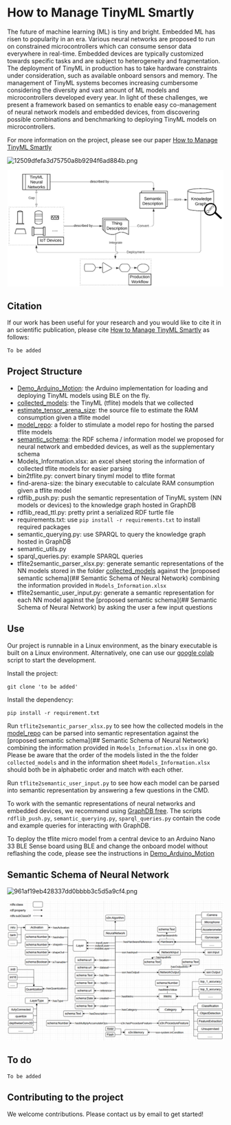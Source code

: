 # How to Manage TinyML Smartly

The future of machine learning (ML) is tiny and bright. Embedded ML has risen to popularity in an era. Various neural networks are proposed to run on constrained microcontrollers which can consume sensor data everywhere in real-time.  Embedded devices are typically customized towards specific tasks and are subject to heterogeneity and fragmentation. The deployment of TinyML in production has to take hardware constraints under consideration, such as available onboard sensors and memory.  The management of TinyML systems becomes increasing cumbersome considering the diversity and vast amount of ML models and microcontrollers developed every year. In light of these challenges, we present a framework based on semantics to enable easy co-management of neural network models and embedded devices, from discovering possible combinations and benchmarking to deploying TinyML models on microcontrollers.

For more information on the project, please see our paper
[How to Manage TinyML Smartly]()

![12509dfefa3d75750a8b9294f6ad884b.png](:/54711c1808d04ce0876165229d732caf)

![Capture1.png](/_resources/Capture1.PNG)

## Citation
If our work has been useful for your research and you would like to cite it in an scientific publication, please cite [How to Manage TinyML Smartly]() as follows:
```
To be added
```

## Project Structure
* [Demo_Arduino_Motion](https://code.siemens.com/haoyu.ren/tinyml-research-symposium-2022-haoyu/-/tree/main/Demo_Arduino_Motion): the Arduino implementation for loading and deploying TinyML models using BLE on the fly.
* [collected_models](https://code.siemens.com/haoyu.ren/tinyml-research-symposium-2022-haoyu/-/tree/main/collected_models): the TinyML  (tflite) models that we collected
* [estimate_tensor_arena_size](https://code.siemens.com/haoyu.ren/tinyml-research-symposium-2022-haoyu/-/tree/main/estimate_tensor_arena_size): the source file to estimate the RAM consumption given a tflite model
* [model_repo](https://code.siemens.com/haoyu.ren/tinyml-research-symposium-2022-haoyu/-/tree/main/model_repo): a folder to stimulate a model repo for hosting the parsed tflite models
* [semantic_schema](https://code.siemens.com/haoyu.ren/tinyml-research-symposium-2022-haoyu/-/tree/main/semantic_schema): the RDF schema / information model we proposed for neural network and embedded devices, as well as the supplementary schema
* Models_Information.xlsx: an excel sheet storing the information of collected tflite models for easier parsing
* bin2tflite.py: convert binary tinyml model to tflite format
* find-arena-size: the binary executable to calculate RAM consumption given a tflite model
* rdflib_push.py: push the semantic representation of TinyML system (NN models or devices) to the knowledge graph hosted in GraphDB
* rdflib_read_ttl.py: pretty print a serialized RDF turtle file
* requirements.txt: use `pip install -r requirements.txt` to install required packages
* semantic_querying.py: use SPARQL to query the knowledge graph hosted in GraphDB
* semantic_utils.py
* sparql_queries.py: example  SPARQL queries
* tflite2semantic_parser_xlsx.py: generate semantic representations of the NN models stored in the folder [collected_models](https://code.siemens.com/haoyu.ren/tinyml-research-symposium-2022-haoyu/-/tree/main/collected_models) against the [proposed semantic schema](## Semantic Schema of Neural Network) combining the information provided in `Models_Information.xlsx`
* tflite2semantic_user_input.py: generate a semantic representation for each NN model against the [proposed semantic schema](## Semantic Schema of Neural Network) by asking the user a few input questions

## Use

Our project is runnable in a Linux environment, as the binary executable is built on a Linux environment. Alternatively, one can use our [google colab](https://colab.research.google.com/drive/1Cnpoqb92yiERrBMLDjCqxB9Yx7-9ufcu?usp=sharing) script to start the development.

Install the project:

```
git clone 'to be added'
```

Install the dependency:
```
pip install -r requirement.txt
```

Run  `tflite2semantic_parser_xlsx.py` to see how the collected models in the [model_repo](https://code.siemens.com/haoyu.ren/tinyml-research-symposium-2022-haoyu/-/tree/main/model_repo) can be parsed into semantic representation against the [proposed semantic schema](## Semantic Schema of Neural Network) combining the information provided in `Models_Information.xlsx` in one go. Please be aware that the order of the models listed in the the folder `collected_models`  and in the information sheet `Models_Information.xlsx` should both be in alphabetic order and match with each other.

Run  `tflite2semantic_user_input.py` to see how each model can be parsed into semantic representation by answering a few questions in the CMD.

To work with the semantic representations of neural networks and embedded devices, we recommend using [GraphDB free](https://graphdb.ontotext.com/). The scripts `rdflib_push.py`, `semantic_querying.py`, `sparql_queries.py` contain the code and example queries for interacting with GraphDB.

To deploy the tflite micro model from a central device to an Arduino Nano 33 BLE Sense board using BLE and change the onboard model without reflashing the code, please see the instructions in  [Demo_Arduino_Motion](https://code.siemens.com/haoyu.ren/tinyml-research-symposium-2022-haoyu/-/tree/main/Demo_Arduino_Motion)

## Semantic Schema of Neural Network
![961af19eb428337dd0bbbb3c5d5a9cf4.png](:/47c243a3d4ac4438b9a608fe191c0e66)

![Capture2.png](/_resources/Capture2.PNG)

## To do
```
To be added
```

## Contributing to the project

We welcome contributions. Please contact us by email to get started!
